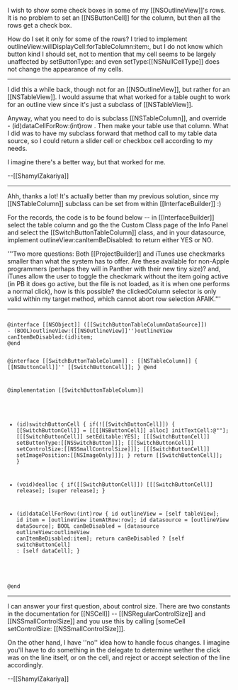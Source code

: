 I wish to show some check boxes in some of my [[NSOutlineView]]'s rows. It is no problem to set an [[NSButtonCell]] for the column, but then all the rows get a check box.

How do I set it only for some of the rows? I tried to implement outlineView:willDisplayCell:forTableColumn:item:, but I do not know which button kind I should set, not to mention that my cell seems to be largely unaffected by setButtonType: and even setType:[[NSNullCellType]] does not change the appearance of my cells.

----

I did this a while back, though not for an [[NSOutlineView]], but rather for an [[NSTableView]]. I would assume that what worked for a table ought to work for an outline view since it's just a subclass of [[NSTableView]].

Anyway, what you need to do is subclass [[NSTableColumn]], and override - (id)dataCellForRow:(int)row . Then make your table use that column.
What I did was to have my subclass forward that method call to my table data source, so I could return a slider cell or checkbox cell according to my needs. 

I imagine there's a better way, but that worked for me.

--[[ShamylZakariya]]

----

Ahh, thanks a lot! It's actually better than my previous solution, since my [[NSTableColumn]] subclass can be set from within [[InterfaceBuilder]] :)

For the records, the code is to be found below -- in [[InterfaceBuilder]] select the table column and go the the Custom Class page of the Info Panel and select the [[SwitchButtonTableColumn]] class, and in your datasource, implement outlineView:canItemBeDisabled: to return either YES or NO.

'''Two more questions: Both [[ProjectBuilder]] and iTunes use checkmarks smaller than what the system has to offer. Are these available for non-Apple programmers (perhaps they will in Panther with their new tiny size)? and, iTunes allow the user to toggle the checkmark without the item going active (in PB it does go active, but the file is not loaded, as it is when one performs a normal click), how is this possible? the clickedColumn selector is only valid within my target method, which cannot abort row selection AFAIK.'''

----
<code>
@interface [[NSObject]] ([[SwitchButtonTableColumnDataSource]])
- (BOOL)outlineView:([[NSOutlineView]]'')outlineView canItemBeDisabled:(id)item;
@end

@interface [[SwitchButtonTableColumn]] : [[NSTableColumn]]
{
   [[NSButtonCell]]'' [[SwitchButtonCell]];
}
@end

@implementation [[SwitchButtonTableColumn]]

- (id)switchButtonCell
{
   if(![[SwitchButtonCell]])
   {
      [[SwitchButtonCell]] = [[[[NSButtonCell]] alloc] initTextCell:@""];
      [[[SwitchButtonCell]] setEditable:YES];
      [[[SwitchButtonCell]] setButtonType:[[NSSwitchButton]]];
      [[[SwitchButtonCell]] setControlSize:[[NSSmallControlSize]]];
      [[[SwitchButtonCell]] setImagePosition:[[NSImageOnly]]];
   }
   return [[SwitchButtonCell]];
}

- (void)dealloc
{
   if([[SwitchButtonCell]])
      [[[SwitchButtonCell]] release];
   [super release];
}

- (id)dataCellForRow:(int)row
{
   id outlineView = [self tableView];
   id item = [outlineView itemAtRow:row];
   id datasource = [outlineView dataSource];
   BOOL canBeDisabled = [datasource outlineView:outlineView canItemBeDisabled:item];
   return canBeDisabled ? [self switchButtonCell] : [self dataCell];
}

@end
</code>

----

I can answer your first question, about control size. There are two constants in the documentation for [[NSCell]] -- [[NSRegularControlSize]] and [[NSSmallControlSize]] and you use this by calling [someCell setControlSize: [[NSSmallControlSize]]]. 

On the other hand, I have ''no'' idea how to handle focus changes. I imagine you'll have to do something in the delegate to determine wether the click was on the line itself, or on the cell, and reject or accept selection of the line accordingly.

--[[ShamylZakariya]]